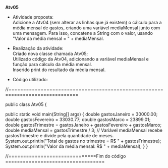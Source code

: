 **Atv05**

- Atividade proposta:</br>
Adicione a Atv04 (sem alterar as linhas que já existem) o cálculo para a média mensal de gastos, criando uma variável mediaMensal junto com uma mensagem. Para isso, concatene a String com o valor, usando "Valor da média mensal = " + mediaMensal.</br>

- Realização da atividade:</br>
Criado nova classe chamada Atv05;</br>
Utilizado código da Atv04, adicionando a variável mediaMensal e função para cálculo da média mensal.</br>
Inserido print do resultado da média mensal.</br>


- Código utilizado:</br>

//==============================================================================</br>

public class Atv05 {

   public static void main(String[] args) {
        double gastosJaneiro = 30000.00;
        double gastosFevereiro = 33030.77;
        double gastosMarco = 23899.01;
        double gastosTrimestre = gastosJaneiro + gastosFevereiro + gastosMarco;
        double mediaMensal = gastosTrimestre / 3; // Variável mediaMensal recebe gastosTrimestre e divide pela quantidade de meses.
        System.out.println("Total de gastos no trimestre = R$ " + gastosTrimestre);
        System.out.println("Valor da média mensal: R$ " + mediaMensal);
    }
}

//==============================Fim do código ==================================
